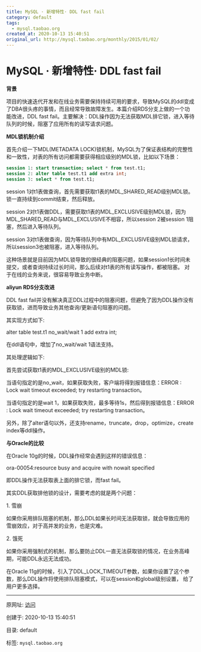 ```yaml
---
title: MySQL · 新增特性· DDL fast fail
category: default
tags: 
  - mysql.taobao.org
created_at: 2020-10-13 15:40:51
original_url: http://mysql.taobao.org/monthly/2015/01/02/
---
```



# MySQL · 新增特性· DDL fast fail

**背景**

项目的快速迭代开发和在线业务需要保持持续可用的要求，导致MySQL的ddl变成了DBA很头疼的事情，而且经常导致故障发生。本篇介绍RDS分支上做的一个功能改进，DDL fast fail。主要解决：DDL操作因为无法获取MDL排它锁，进入等待队列的时候，阻塞了应用所有的读写请求问题。

**MDL锁机制介绍**

首先介绍一下MDL(METADATA LOCK)锁机制，MySQL为了保证表结构的完整性和一致性，对表的所有访问都需要获得相应级别的MDL锁，比如以下场景：

```sql
session 1: start transaction; select * from test.t1;
session 2: alter table test.t1 add extra int;
session 3: select * from test.t1;
```

session 1对t1表做查询，首先需要获取t1表的MDL\_SHARED\_READ级别MDL锁。锁一直持续到commit结束，然后释放。

session 2对t1表做DDL，需要获取t1表的MDL\_EXCLUSIVE级别MDL锁，因为MDL\_SHARED\_READ与MDL\_EXCLUSIVE不相容，所以session 2被session 1阻塞，然后进入等待队列。

session 3对t1表做查询，因为等待队列中有MDL\_EXCLUSIVE级别MDL锁请求，所以session3也被阻塞，进入等待队列。

这种场景就是目前因为MDL锁导致的很经典的阻塞问题，如果session1长时间未提交，或者查询持续过长时间，那么后续对t1表的所有读写操作，都被阻塞。 对于在线的业务来说，很容易导致业务中断。

**aliyun RDS分支改进**

DDL fast fail并没有解决真正DDL过程中的阻塞问题，但避免了因为DDL操作没有获取锁，进而导致业务其他查询/更新语句阻塞的问题。

其实现方式如下:

alter table test.t1 no\_wait/wait 1 add extra int;

在ddl语句中，增加了no\_wait/wait 1语法支持。

其处理逻辑如下:

首先尝试获取t1表的MDL\_EXCLUSIVE级别的MDL锁:

当语句指定的是no\_wait，如果获取失败，客户端将得到报错信息：ERROR : Lock wait timeout exceeded; try restarting transaction。

当语句指定的是wait 1，如果获取失败，最多等待1s，然后得到报错信息：ERROR : Lock wait timeout exceeded; try restarting transaction。

另外，除了alter语句以外，还支持rename，truncate，drop，optimize，create index等ddl操作。

**与Oracle的比较**

在Oracle 10g的时候，DDL操作经常会遇到这样的错误信息：

ora-00054:resource busy and acquire with nowait specified

即DDL操作无法获取表上面的排它锁，而fast fail。

其实DDL获取排他锁的设计，需要考虑的就是两个问题：

1\. 雪崩

如果你采用排队阻塞的机制，那么DDL如果长时间无法获取锁，就会导致应用的雪崩效应，对于高并发的业务，也是灾难。

2\. 饿死

如果你采用强制式的机制，那么要防止DDL一直无法获取锁的情况，在业务高峰期，可能DDL永远无法成功。

在Oracle 11g的时候，引入了DDL\_LOCK\_TIMEOUT参数，如果你设置了这个参数，那么DDL操作将使用排队阻塞模式，可以在session和global级别设置， 给了用户更多选择。

---------------------------------------------------


原网址: [访问](http://mysql.taobao.org/monthly/2015/01/02/)

创建于: 2020-10-13 15:40:51

目录: default

标签: `mysql.taobao.org`

